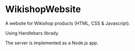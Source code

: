 # WikishopWebsite

A website for Wikishop products (HTML, CSS & Javascript).

Using Handlebars librady.

The server is implemented as a Node.js app.
